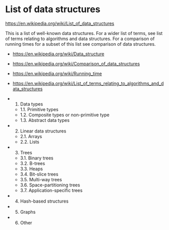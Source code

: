 # List of data structures

https://en.wikipedia.org/wiki/List_of_data_structures

This is a list of well-known data structures. For a wider list of terms, see list of terms relating to algorithms and data structures. For a comparison of running times for a subset of this list see comparison of data structures.

- https://en.wikipedia.org/wiki/Data_structure
- https://en.wikipedia.org/wiki/Comparison_of_data_structures
- https://en.wikipedia.org/wiki/Running_time
- https://en.wikipedia.org/wiki/List_of_terms_relating_to_algorithms_and_data_structures


- 1. Data types
  - 1.1. Primitive types
  - 1.2. Composite types or non-primitive type
  - 1.3. Abstract data types
- 2. Linear data structures
  - 2.1. Arrays
  - 2.2. Lists
- 3. Trees
  - 3.1. Binary trees
  - 3.2. B-trees
  - 3.3. Heaps
  - 3.4. Bit-slice trees
  - 3.5. Multi-way trees
  - 3.6. Space-partitioning trees
  - 3.7. Application-specific trees
- 4. Hash-based structures
- 5. Graphs
- 6. Other
